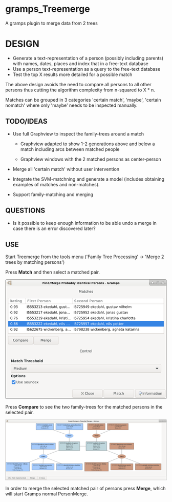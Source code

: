 # gramps_Treemerge
A gramps plugin to merge data from 2 trees

# DESIGN

  * Generate a text-representation of a person (possibly including parents) with names, dates, places
      and index that in a free-text database
  * Use a person text-representation as a query to the free-text database
  * Test the top X results more detailed for a possible match

The above design avoids the need to compare all persons to all other persons thus cutting the algorithm complexity from
n-squared to X * n.

Matches can be grouped in 3 categories 'certain match', 'maybe', 'certain nomatch' where only 'maybe'
needs to be inspected manually.

## TODO/IDEAS

* Use full Graphview to inspect the family-trees around a match
  - Graphview adapted to show 1-2 generations above and below a match including arcs between matched people

  - Graphview windows with the 2 matched persons as center-person

* Merge all 'certain match' without user intervention

* Integrate the SVM-matchning and generate a model (includes obtaining examples of matches and non-matches).

* Support family-matching and merging

## QUESTIONS

- Is it possible to keep enough information to be able undo a merge in case there is an error discovered later?


## USE

Start Treemerge from the tools menu ('Family Tree Processing' -> 'Merge 2 trees by matching persons')

Press **Match** and then select a matched pair.

![Main window](/TreemergeMain.png)

Press **Compare** to see the two family-trees for the matched persons in the selected pair.

![Graphical compare of match](/TreemergeCompare.png)

In order to merge the selected matched pair of persons press **Merge**, which will start Gramps normal PersonMerge.
